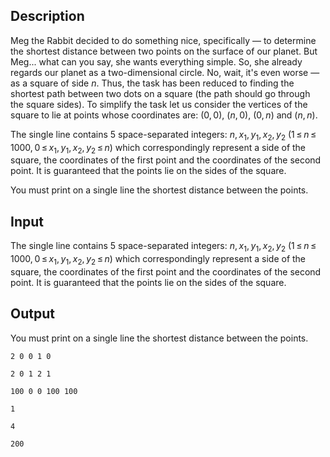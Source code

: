 ## Description

<div><p>Meg the Rabbit decided to do something nice, specifically — to determine the shortest distance between two points on the surface of our planet. But Meg... what can you say, she wants everything simple. So, she already regards our planet as a two-dimensional circle. No, wait, it's even worse — as a square of side <span class="tex-span"><i>n</i></span>. Thus, the task has been reduced to finding the shortest path between two dots on a square (the path should go through the square sides). To simplify the task let us consider the vertices of the square to lie at points whose coordinates are: <span class="tex-span">(0, 0)</span>, <span class="tex-span">(<i>n</i>, 0)</span>, <span class="tex-span">(0, <i>n</i>)</span> and <span class="tex-span">(<i>n</i>, <i>n</i>)</span>.</p></div><div class="input-specification"><p>The single line contains 5 space-separated integers: <span class="tex-span"><i>n</i>, <i>x</i><sub class="lower-index">1</sub>, <i>y</i><sub class="lower-index">1</sub>, <i>x</i><sub class="lower-index">2</sub>, <i>y</i><sub class="lower-index">2</sub></span> (<span class="tex-span">1 ≤ <i>n</i> ≤ 1000, 0 ≤ <i>x</i><sub class="lower-index">1</sub>, <i>y</i><sub class="lower-index">1</sub>, <i>x</i><sub class="lower-index">2</sub>, <i>y</i><sub class="lower-index">2</sub> ≤ <i>n</i></span>) which correspondingly represent a side of the square, the coordinates of the first point and the coordinates of the second point. It is guaranteed that the points lie on the sides of the square.</p></div><div class="output-specification"><p>You must print on a single line the shortest distance between the points.</p></div>

## Input

<p>The single line contains 5 space-separated integers: <span class="tex-span"><i>n</i>, <i>x</i><sub class="lower-index">1</sub>, <i>y</i><sub class="lower-index">1</sub>, <i>x</i><sub class="lower-index">2</sub>, <i>y</i><sub class="lower-index">2</sub></span> (<span class="tex-span">1 ≤ <i>n</i> ≤ 1000, 0 ≤ <i>x</i><sub class="lower-index">1</sub>, <i>y</i><sub class="lower-index">1</sub>, <i>x</i><sub class="lower-index">2</sub>, <i>y</i><sub class="lower-index">2</sub> ≤ <i>n</i></span>) which correspondingly represent a side of the square, the coordinates of the first point and the coordinates of the second point. It is guaranteed that the points lie on the sides of the square.</p>

## Output

<p>You must print on a single line the shortest distance between the points.</p>





```input1
2 0 0 1 0

```




```input2
2 0 1 2 1

```




```input3
100 0 0 100 100

```




```output1
1

```




```output2
4

```




```output3
200

```


